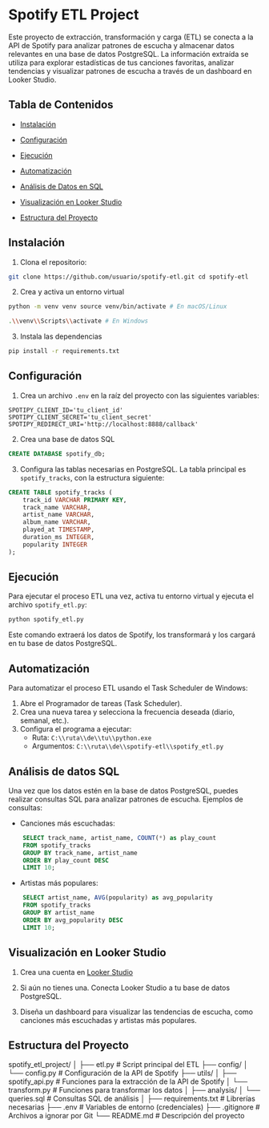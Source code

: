 # Spotify ETL Project

  

Este proyecto de extracción, transformación y carga (ETL) se conecta a la API de Spotify para analizar patrones de escucha y almacenar datos relevantes en una base de datos PostgreSQL. La información extraída se utiliza para explorar estadísticas de tus canciones favoritas, analizar tendencias y visualizar patrones de escucha a través de un dashboard en Looker Studio.

  
## Tabla de Contenidos

  

- [Instalación](#instalación)

- [Configuración](#configuración)

- [Ejecución](#ejecución)

- [Automatización](#automatización)

- [Análisis de Datos en SQL](#análisis-de-datos-en-sql)

- [Visualización en Looker Studio](#visualización-en-looker-studio)

- [Estructura del Proyecto](#estructura-del-proyecto)
  
  
  
## Instalación
  
1. Clona el repositorio: 
 
```bash 
git clone https://github.com/usuario/spotify-etl.git cd spotify-etl
```

2. Crea y activa un entorno virtual
```bash
python -m venv venv source venv/bin/activate # En macOS/Linux 

.\\venv\\Scripts\\activate # En Windows
```
3. Instala las dependencias
```bash
pip install -r requirements.txt
```

## Configuración

1. Crea un archivo `.env`  en la raíz del proyecto con las siguientes variables:
 ```plaintext
 SPOTIPY_CLIENT_ID='tu_client_id' 
 SPOTIPY_CLIENT_SECRET='tu_client_secret' 
 SPOTIPY_REDIRECT_URI='http://localhost:8888/callback'
 ```
2. Crea una base de datos SQL
```sql
CREATE DATABASE spotify_db;
```
3. Configura las tablas necesarias en PostgreSQL. La tabla principal es `spotify_tracks`, con la estructura siguiente:
```sql
CREATE TABLE spotify_tracks ( 
	track_id VARCHAR PRIMARY KEY, 
	track_name VARCHAR, 
	artist_name VARCHAR, 
	album_name VARCHAR, 
	played_at TIMESTAMP, 
	duration_ms INTEGER, 
	popularity INTEGER 
);
```

## Ejecución
Para ejecutar el proceso ETL una vez, activa tu entorno virtual y ejecuta el archivo `spotify_etl.py`:

```bash
python spotify_etl.py
```
Este comando extraerá los datos de Spotify, los transformará y los cargará en tu base de datos PostgreSQL.

## Automatización 
Para automatizar el proceso ETL usando el Task Scheduler de Windows:

1.  Abre el Programador de tareas (Task Scheduler).
2.  Crea una nueva tarea y selecciona la frecuencia deseada (diario, semanal, etc.).
3.  Configura el programa a ejecutar:
    -   Ruta: `C:\\ruta\\de\\tu\\python.exe`
    -   Argumentos: `C:\\ruta\\de\\spotify-etl\\spotify_etl.py`

## Análisis de datos SQL

Una vez que los datos estén en la base de datos PostgreSQL, puedes realizar consultas SQL para analizar patrones de escucha. Ejemplos de consultas:

-   Canciones más escuchadas:
    
```sql
    SELECT track_name, artist_name, COUNT(*) as play_count
    FROM spotify_tracks
    GROUP BY track_name, artist_name
    ORDER BY play_count DESC
    LIMIT 10;
```
    
-   Artistas más populares:
    
```sql 
    SELECT artist_name, AVG(popularity) as avg_popularity
    FROM spotify_tracks
    GROUP BY artist_name
    ORDER BY avg_popularity DESC
    LIMIT 10;
```

## Visualización en Looker Studio

 1. Crea una cuenta en [Looker Studio](https://lookerstudio.google.com/)
 
 3.  Si aún no tienes una. Conecta Looker Studio a tu base de datos
    PostgreSQL. 
    
 4. Diseña un dashboard para visualizar las tendencias de
    escucha, como canciones más escuchadas y artistas más populares.

## Estructura del Proyecto

spotify_etl_project/ 
│ 
├── etl.py # Script principal del ETL 
├── config/ 
│ └── config.py # Configuración de la API de Spotify 
├── utils/ 
│ ├── spotify_api.py # Funciones para la extracción de la API de Spotify 
│ └── transform.py # Funciones para transformar los datos 
│ 
├── analysis/ 
│ └── queries.sql # Consultas SQL de análisis 
│ 
├── requirements.txt # Librerías necesarias 
├── .env # Variables de entorno (credenciales) 
├── .gitignore # Archivos a ignorar por Git 
└── README.md # Descripción del proyecto






